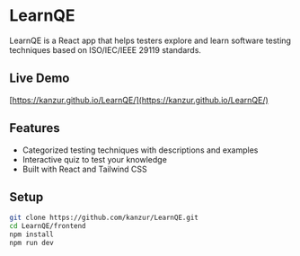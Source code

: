 # LearnQE

LearnQE is a React app that helps testers explore and learn software testing techniques based on ISO/IEC/IEEE 29119 standards.

## Live Demo

[https://kanzur.github.io/LearnQE/](https://kanzur.github.io/LearnQE/)

## Features

- Categorized testing techniques with descriptions and examples  
- Interactive quiz to test your knowledge  
- Built with React and Tailwind CSS  

## Setup

```bash
git clone https://github.com/kanzur/LearnQE.git
cd LearnQE/frontend
npm install
npm run dev
